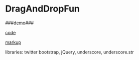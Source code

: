 DragAndDropFun
==============

###[demo](http://http://meta-meta.github.io/DragAndDropFun/)###

[code](https://github.com/meta-meta/DragAndDropFun/blob/gh-pages/js/app.js)

[markup](https://github.com/meta-meta/DragAndDropFun/blob/gh-pages/index.html)

libraries: twitter bootstrap, jQuery, underscore, underscore.str
